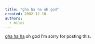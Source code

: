 ```yaml
---
title: "gha ha ha oh god"
created: 2002-12-10
authors: 
  - miles
---
```


[gha ha ha](http://www.gwdg.de/%7Ebhaug/netsuke/amasan.htm) oh god I'm sorry for posting this.
